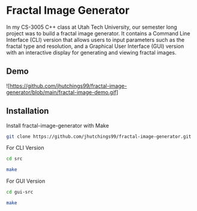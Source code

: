 
# Fractal Image Generator

In my CS-3005 C++ class at Utah Tech University, 
our semester long project was to build a fractal image 
generator. It contains a Command Line Interface (CLI) version that allows 
users to input parameters such as the fractal type and resolution, and a 
Graphical User Interface (GUI) version with an interactive display for 
generating and viewing fractal images.



## Demo

![https://github.com/jhutchings99/fractal-image-generator/blob/main/fractal-image-demo.gif]


## Installation

Install fractal-image-generator with Make

```bash
git clone https://github.com/jhutchings99/fractal-image-generator.git
```

For CLI Version
```bash
cd src

make
```

For GUI Version
```bash
cd gui-src

make
```
    
